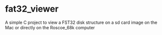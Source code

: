 # fat32_viewer
A simple C project to view a FST32 disk structure on a sd card image on the Mac or directly on the Roscoe_68k computer

